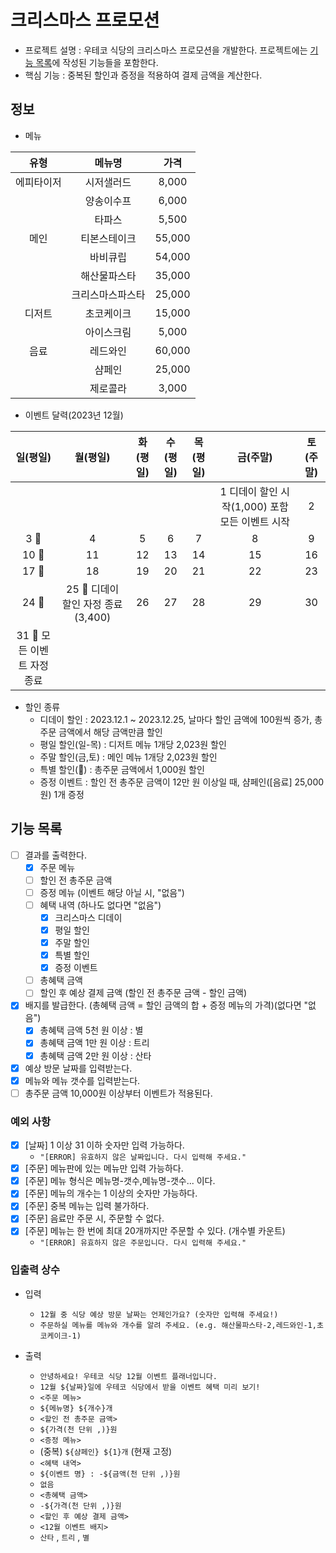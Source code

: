 # 크리스마스 프로모션

- 프로젝트 설명 : 우테코 식당의 크리스마스 프로모션을 개발한다. 프로젝트에는 [기능 목록](#기능-목록)에 작성된 기능들을 포함한다.
- 핵심 기능 : 중복된 할인과 증정을 적용하여 결제 금액을 계산한다.

## 정보

- 메뉴

|    유형    |      메뉴명      |  가격  |
| :--------: | :--------------: | :----: |
| 에피타이저 |    시저샐러드    | 8,000  |
|            |    양송이수프    | 6,000  |
|            |      타파스      | 5,500  |
|    메인    |   티본스테이크   | 55,000 |
|            |     바비큐립     | 54,000 |
|            |   해산물파스타   | 35,000 |
|            | 크리스마스파스타 | 25,000 |
|   디저트   |    초코케이크    | 15,000 |
|            |    아이스크림    | 5,000  |
|    음료    |     레드와인     | 60,000 |
|            |      샴페인      | 25,000 |
|            |     제로콜라     | 3,000  |

- 이벤트 달력(2023년 12월)

| 일(평일) | 월(평일) | 화(평일) | 수(평일) | 목(평일) | 금(주말) | 토(주말) |
| :-: | :-: | :-: | :-: | :-: | :-: | :-: |
|  |  |  |  |  | 1 디데이 할인 시작(1,000) 포함 모든 이벤트 시작 | 2 |
| 3 🌟 | 4 | 5 | 6 | 7 | 8 | 9 |
| 10 🌟 | 11 | 12 | 13 | 14 | 15 | 16 |
| 17 🌟 | 18 | 19 | 20 | 21 | 22 | 23 |
| 24 🌟 | 25 🌟 디데이 할인 자정 종료(3,400) | 26 | 27 | 28 | 29 | 30 |
| 31 🌟 모든 이벤트 자정 종료 |  |  |  |  |  |  |

- 할인 종류
  - 디데이 할인 : 2023.12.1 ~ 2023.12.25, 날마다 할인 금액에 100원씩 증가, 총주문 금액에서 해당 금액만큼 할인
  - 평일 할인(일-목) : 디저트 메뉴 1개당 2,023원 할인
  - 주말 할인(금,토) : 메인 메뉴 1개당 2,023원 할인
  - 특별 할인(🌟) : 총주문 금액에서 1,000원 할인
  - 증정 이벤트 : 할인 전 총주문 금액이 12만 원 이상일 때, 샴페인([음료] 25,000원) 1개 증정

## 기능 목록

- [ ] 결과를 출력한다.
  - [x] 주문 메뉴
  - [ ] 할인 전 총주문 금액
  - [ ] 증정 메뉴 (이벤트 해당 아닐 시, "없음")
  - [ ] 혜택 내역 (하나도 없다면 "없음")
    - [x] 크리스마스 디데이
    - [x] 평일 할인
    - [x] 주말 할인
    - [x] 특별 할인
    - [x] 증정 이벤트
  - [ ] 총혜택 금액
  - [ ] 할인 후 예상 결제 금액 (할인 전 총주문 금액 - 할인 금액)
- [x] 배지를 발급한다. (총혜택 금액 = 할인 금액의 합 + 증정 메뉴의 가격)(없다면 "없음")
  - [x] 총혜택 금액 5천 원 이상 : 별
  - [x] 총혜택 금액 1만 원 이상 : 트리
  - [x] 총혜택 금액 2만 원 이상 : 산타
- [x] 예상 방문 날짜를 입력받는다.
- [x] 메뉴와 메뉴 갯수를 입력받는다.
- [ ] 총주문 금액 10,000원 이상부터 이벤트가 적용된다.

### 예외 사항

- [x] [날짜] 1 이상 31 이하 숫자만 입력 가능하다.
  - `"[ERROR] 유효하지 않은 날짜입니다. 다시 입력해 주세요."`
- [x] [주문] 메뉴판에 있는 메뉴만 입력 가능하다.
- [x] [주문] 메뉴 형식은 메뉴명-갯수,메뉴명-갯수... 이다.
- [x] [주문] 메뉴의 개수는 1 이상의 숫자만 가능하다.
- [x] [주문] 중복 메뉴는 입력 불가하다.
- [x] [주문] 음료만 주문 시, 주문할 수 없다.
- [x] [주문] 메뉴는 한 번에 최대 20개까지만 주문할 수 있다. (개수별 카운트)
  - `"[ERROR] 유효하지 않은 주문입니다. 다시 입력해 주세요."`

### 입출력 상수

- 입력
  - `12월 중 식당 예상 방문 날짜는 언제인가요? (숫자만 입력해 주세요!)`
  - `주문하실 메뉴를 메뉴와 개수를 알려 주세요. (e.g. 해산물파스타-2,레드와인-1,초코케이크-1)`
- 출력

  - `안녕하세요! 우테코 식당 12월 이벤트 플래너입니다.`
  - `12월 ${날짜}일에 우테코 식당에서 받을 이벤트 혜택 미리 보기!`
  - `<주문 메뉴>`
  - `${메뉴명} ${개수}개`
  - `<할인 전 총주문 금액>`
  - `${가격(천 단위 ,)}원`
  - `<증정 메뉴>`
  - (중복) `${샴페인} ${1}개` (현재 고정)
  - `<혜택 내역>`
  - `${이벤트 명} : -${금액(천 단위 ,)}원`
  - `없음`
  - `<총혜택 금액>`
  - `-${가격(천 단위 ,)}원`
  - `<할인 후 예상 결제 금액>`
  - `<12월 이벤트 배지>`
  - `산타` , `트리` , `별`
